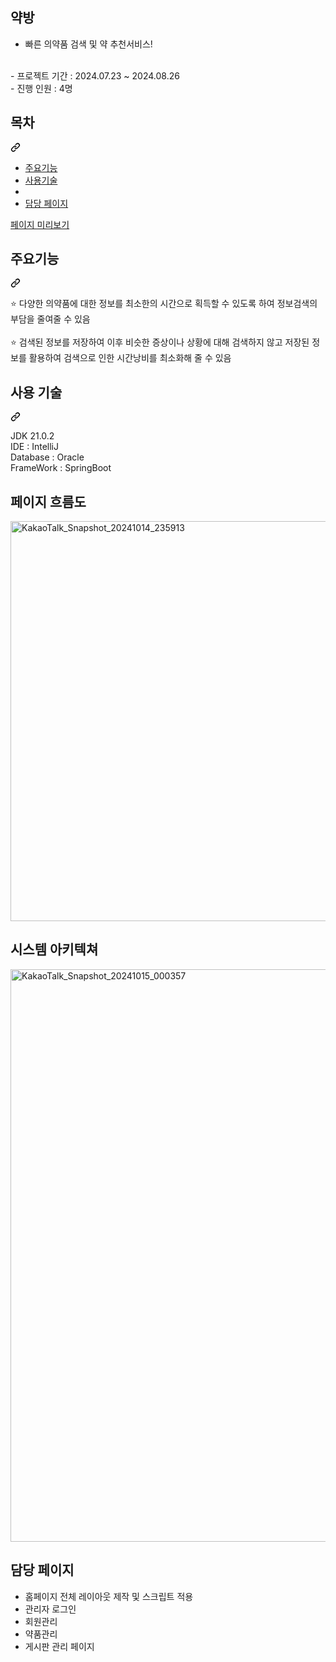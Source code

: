 <h2>약방</h2>
<ul dir="auto">
<li>빠른 의약품 검색 및 약 추천서비스!</li>
</ul>
<br>
- 프로젝트 기간 : 2024.07.23 ~ 2024.08.26
<br>
- 진행 인원 : 4명
<div class="markdown-heading" dir="auto"><h2 tabindex="-1" class="heading-element" dir="auto">목차</h2><a id="user-content-목차" class="anchor" aria-label="Permalink: 목차" href="#목차"><svg class="octicon octicon-link" viewBox="0 0 16 16" version="1.1" width="16" height="16" aria-hidden="true"><path d="m7.775 3.275 1.25-1.25a3.5 3.5 0 1 1 4.95 4.95l-2.5 2.5a3.5 3.5 0 0 1-4.95 0 .751.751 0 0 1 .018-1.042.751.751 0 0 1 1.042-.018 1.998 1.998 0 0 0 2.83 0l2.5-2.5a2.002 2.002 0 0 0-2.83-2.83l-1.25 1.25a.751.751 0 0 1-1.042-.018.751.751 0 0 1-.018-1.042Zm-4.69 9.64a1.998 1.998 0 0 0 2.83 0l1.25-1.25a.751.751 0 0 1 1.042.018.751.751 0 0 1 .018 1.042l-1.25 1.25a3.5 3.5 0 1 1-4.95-4.95l2.5-2.5a3.5 3.5 0 0 1 4.95 0 .751.751 0 0 1-.018 1.042.751.751 0 0 1-1.042.018 1.998 1.998 0 0 0-2.83 0l-2.5 2.5a1.998 1.998 0 0 0 0 2.83Z"></path></svg></a></div>
<ul dir="auto">
<li><a href="#%EC%A3%BC%EC%9A%94%EA%B8%B0%EB%8A%A5">주요기능</a></li>
<li><a href="#%EC%82%AC%EC%9A%A9-%EA%B8%B0%EC%88%A0">사용기술</a></li>
<li></li>
<li><a href="http://ec2-43-203-236-232.ap-northeast-2.compute.amazonaws.com:10000/admin" target="_blank">담당 페이지</a></li>
</ul>
<a href="http://ec2-43-203-236-232.ap-northeast-2.compute.amazonaws.com:10000" target="_blank">페이지 미리보기</a>


<div class="markdown-heading" dir="auto"><h2 tabindex="-1" class="heading-element" dir="auto">주요기능</h2><a id="user-content-주요기능" class="anchor" aria-label="Permalink: 주요기능" href="#주요기능"><svg class="octicon octicon-link" viewBox="0 0 16 16" version="1.1" width="16" height="16" aria-hidden="true"><path d="m7.775 3.275 1.25-1.25a3.5 3.5 0 1 1 4.95 4.95l-2.5 2.5a3.5 3.5 0 0 1-4.95 0 .751.751 0 0 1 .018-1.042.751.751 0 0 1 1.042-.018 1.998 1.998 0 0 0 2.83 0l2.5-2.5a2.002 2.002 0 0 0-2.83-2.83l-1.25 1.25a.751.751 0 0 1-1.042-.018.751.751 0 0 1-.018-1.042Zm-4.69 9.64a1.998 1.998 0 0 0 2.83 0l1.25-1.25a.751.751 0 0 1 1.042.018.751.751 0 0 1 .018 1.042l-1.25 1.25a3.5 3.5 0 1 1-4.95-4.95l2.5-2.5a3.5 3.5 0 0 1 4.95 0 .751.751 0 0 1-.018 1.042.751.751 0 0 1-1.042.018 1.998 1.998 0 0 0-2.83 0l-2.5 2.5a1.998 1.998 0 0 0 0 2.83Z"></path></svg></a></div>
<p dir="auto">⭐️ 다양한 의약품에 대한 정보를 최소한의 시간으로 획득할 수 있도록 하여 정보검색의 부담을 줄여줄 수 있음
  <br><br>
⭐️ 검색된 정보를 저장하여 이후 비슷한 증상이나 상황에 대해 검색하지 않고 저장된 정보를 활용하여 검색으로 인한 시간낭비를 최소화해 줄 수 있음</p>

<div class="markdown-heading" dir="auto"><h2 tabindex="-1" class="heading-element" dir="auto">사용 기술</h2><a id="user-content-사용-기술" class="anchor" aria-label="Permalink: 사용 기술" href="#사용-기술"><svg class="octicon octicon-link" viewBox="0 0 16 16" version="1.1" width="16" height="16" aria-hidden="true"><path d="m7.775 3.275 1.25-1.25a3.5 3.5 0 1 1 4.95 4.95l-2.5 2.5a3.5 3.5 0 0 1-4.95 0 .751.751 0 0 1 .018-1.042.751.751 0 0 1 1.042-.018 1.998 1.998 0 0 0 2.83 0l2.5-2.5a2.002 2.002 0 0 0-2.83-2.83l-1.25 1.25a.751.751 0 0 1-1.042-.018.751.751 0 0 1-.018-1.042Zm-4.69 9.64a1.998 1.998 0 0 0 2.83 0l1.25-1.25a.751.751 0 0 1 1.042.018.751.751 0 0 1 .018 1.042l-1.25 1.25a3.5 3.5 0 1 1-4.95-4.95l2.5-2.5a3.5 3.5 0 0 1 4.95 0 .751.751 0 0 1-.018 1.042.751.751 0 0 1-1.042.018 1.998 1.998 0 0 0-2.83 0l-2.5 2.5a1.998 1.998 0 0 0 0 2.83Z"></path></svg></a></div>
<p dir="auto">JDK 21.0.2 <br>
IDE : IntelliJ <br>
Database : Oracle <br>
FrameWork : SpringBoot</p>



<div class="markdown-heading" dir="auto">
  <h2 tabindex="-1" class="heading-element" dir="auto">페이지 흐름도</h2>
  <img width="640" alt="KakaoTalk_Snapshot_20241014_235913" src="https://github.com/user-attachments/assets/b02aa9c3-9f61-4593-b609-7f62217321f8">
</div>


<div class="markdown-heading" dir="auto">
  <h2 tabindex="-1" class="heading-element" dir="auto">시스템 아키텍쳐</h2>
  <img width="916" alt="KakaoTalk_Snapshot_20241015_000357" src="https://github.com/user-attachments/assets/208fe50c-4af5-4944-b153-4102458adceb">
</div>


</table></markdown-accessiblity-table>
<div class="markdown-heading" dir="auto">
  <h2 tabindex="-1" class="heading-element" dir="auto">담당 페이지</h2>
</div>
<ul dir="auto">
  <li>홈페이지 전체 레이아웃 제작 및 스크립트 적용</li>
  <li>관리자 로그인</li>
  <li>회원관리</li>
  <li>약품관리</li>
  <li>게시판 관리 페이지</li>
</ul>
